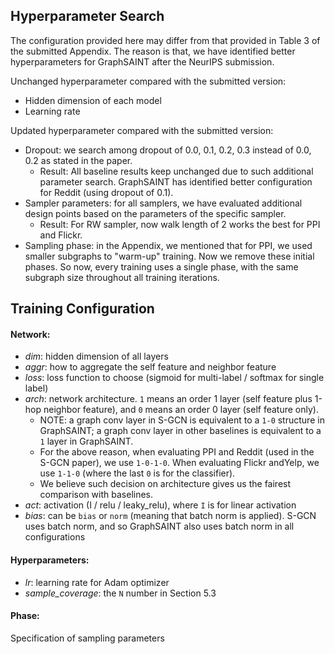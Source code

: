 ## Hyperparameter Search

The configuration provided here may differ from that provided in Table 3 of the submitted Appendix. The reason is that, we have identified better hyperparameters for GraphSAINT after the NeurIPS submission. 

Unchanged hyperparameter compared with the submitted version:

* Hidden dimension of each model
* Learning rate

Updated hyperparameter compared with the submitted version:

* Dropout: we search among dropout of 0.0, 0.1, 0.2, 0.3 instead of 0.0, 0.2 as stated in the paper. 
  * Result: All baseline results keep unchanged due to such additional parameter search. GraphSAINT has identified better configuration for Reddit (using dropout of 0.1).
* Sampler parameters: for all samplers, we have evaluated additional design points based on the parameters of the specific sampler.
  * Result: For RW sampler, now walk length of 2 works the best for PPI and Flickr. 
* Sampling phase: in the Appendix, we mentioned that for PPI, we used smaller subgraphs to "warm-up" training. Now we remove these initial phases. So now, every training uses a single phase, with the same subgraph size throughout all training iterations.

## Training Configuration



#### Network:

* *dim*: hidden dimension of all layers
* *aggr*: how to aggregate the self feature and neighbor feature
* *loss*: loss function to choose (sigmoid for multi-label / softmax for single label)
* *arch*: network architecture. `1` means an order 1 layer (self feature plus 1-hop neighbor feature), and `0` means an order 0 layer (self feature only).
  * NOTE: a graph conv layer in S-GCN is equivalent to a `1-0` structure in GraphSAINT; a graph conv layer in other baselines is equivalent to a `1` layer in GraphSAINT. 
  * For the above reason, when evaluating PPI and Reddit (used in the S-GCN paper), we use `1-0-1-0`. When evaluating Flickr andYelp, we use `1-1-0` (where the last `0` is for the classifier).
  * We believe such decision on architecture gives us the fairest comparison with baselines.
* *act*: activation (I / relu / leaky\_relu), where `I` is for linear activation
* *bias*: can be `bias` or `norm` (meaning that batch norm is applied). S-GCN uses batch norm, and so GraphSAINT also uses batch norm in all configurations

#### Hyperparameters:

* *lr*: learning rate for Adam optimizer
* *sample\_coverage*: the `N` number in Section 5.3

#### Phase:

Specification of sampling parameters
